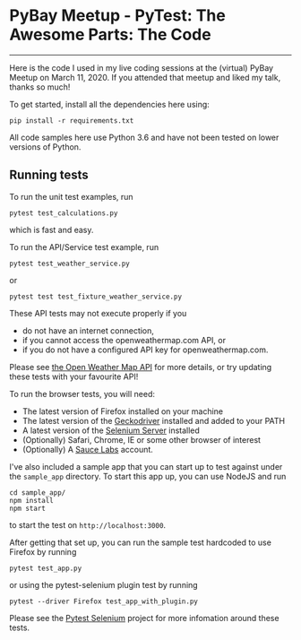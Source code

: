 # PyBay Meetup - PyTest: The Awesome Parts: The Code
------------------------

Here is the code I used in my live coding sessions at the (virtual) PyBay Meetup on March 11, 2020. If you attended that meetup and liked my talk, thanks so much!

To get started, install all the dependencies here using:

```
pip install -r requirements.txt
```

All code samples here use Python 3.6 and have not been tested on lower versions of Python. 

## Running tests

To run the unit test examples, run

```
pytest test_calculations.py
```

which is fast and easy. 

To run the API/Service test example, run

```
pytest test_weather_service.py
```

or

```
pytest test test_fixture_weather_service.py
```

These API tests may not execute properly if you

- do not have an internet connection,
- if you cannot access the openweathermap.com API, or 
- if you do not have a configured API key for openweathermap.com. 

Please see [the Open Weather Map API](https://openweathermap.org/api) for more details, or try updating these tests with your favourite API! 

To run the browser tests, you will need:

- The latest version of Firefox installed on your machine
- The latest version of the [Geckodriver](https://github.com/mozilla/geckodriver/releases) installed and added to your PATH
- A latest version of the [Selenium Server](https://www.selenium.dev/documentation/en/getting_started/quick/#webdriver) installed
- (Optionally) Safari, Chrome, IE or some other browser of interest
- (Optionally) A [Sauce Labs](www.saucelabs.com) account.

I've also included a sample app that you can start up to test against under the `sample_app` directory. To start this app up, you can use NodeJS and run

```
cd sample_app/
npm install
npm start
```

to start the test on `http://localhost:3000`.

After getting that set up, you can run the sample test hardcoded to use Firefox by running

```
pytest test_app.py
```

or using the pytest-selenium plugin test by running

```
pytest --driver Firefox test_app_with_plugin.py
```

Please see the [Pytest Selenium](https://pytest-selenium.readthedocs.io/en/latest/user_guide.html) project for more infomation around these tests. 
